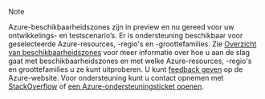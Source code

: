 > [!NOTE]
> Azure-beschikbaarheidszones zijn in preview en nu gereed voor uw ontwikkelings- en testscenario’s. Er is ondersteuning beschikbaar voor geselecteerde Azure-resources, -regio's en -groottefamilies. Zie [Overzicht van beschikbaarheidszones](../articles/availability-zones/az-overview.md) voor meer informatie over hoe u aan de slag gaat met beschikbaarheidszones en met welke Azure-resources, -regio's en groottefamilies u ze kunt uitproberen. U kunt [feedback geven](https://feedback.azure.com/forums/905206-global-infrastructure/category/319507-availability-zones) op de Azure-website. Voor ondersteuning kunt u contact opnemen met [StackOverflow]( https://stackoverflow.com/questions/tagged/azure-availability-zones) of [een Azure-ondersteuningsticket openen](../articles/azure-supportability/how-to-create-azure-support-request.md).
>
